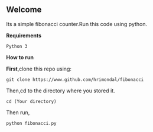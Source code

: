 ## Welcome

Its a simple fibonacci counter.Run this code using python.

**Requirements**

```
Python 3
```

**How to run**

**First**,clone this repo using:
```
git clone https://www.github.com/hrimondal/fibonacci
```

Then,cd to the directory where you stored it.

```
cd (Your directory)
```

Then run,

```py
python fibonacci.py
```
